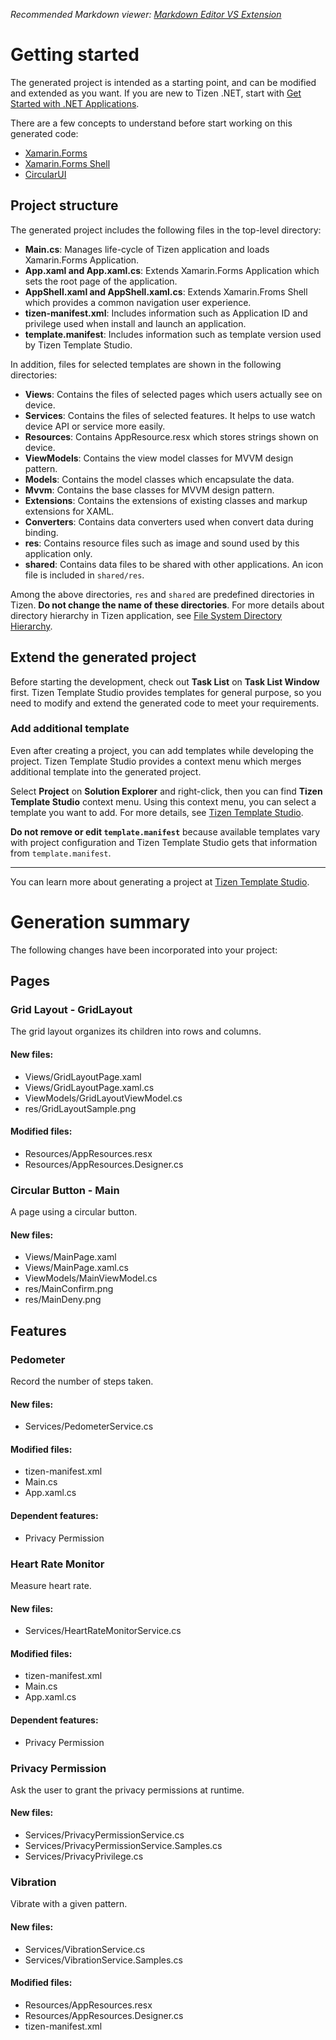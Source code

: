﻿*Recommended Markdown viewer: [Markdown Editor VS Extension](https://marketplace.visualstudio.com/items?itemName=MadsKristensen.MarkdownEditor)*

# Getting started
The generated project is intended as a starting point, and can be modified and extended as you want. If you are new to Tizen .NET, start with [Get Started with .NET Applications](https://docs.tizen.org/application/dotnet/get-started/overview).

There are a few concepts to understand before start working on this generated code:
* [Xamarin.Forms](https://docs.microsoft.com/xamarin/get-started/what-is-xamarin-forms)
* [Xamarin.Forms Shell](https://docs.microsoft.com/xamarin/xamarin-forms/app-fundamentals/shell/)
* [CircularUI](https://github.com/Samsung/Tizen.CircularUI)

## Project structure
The generated project includes the following files in the top-level directory:
* **Main.cs**: Manages life-cycle of Tizen application and loads Xamarin.Forms Application.
* **App.xaml and App.xaml.cs**: Extends Xamarin.Forms Application which sets the root page of the application.
* **AppShell.xaml and AppShell.xaml.cs**: Extends Xamarin.Froms Shell which provides a common navigation user experience.
* **tizen-manifest.xml**: Includes information such as Application ID and privilege used when install and launch an application. 
* **template.manifest**: Includes information such as template version used by Tizen Template Studio.

In addition, files for selected templates are shown in the following directories:
* **Views**: Contains the files of selected pages which users actually see on device.
* **Services**: Contains the files of selected features. It helps to use watch device API or service more easily.
* **Resources**: Contains AppResource.resx which stores strings shown on device.
* **ViewModels**: Contains the view model classes for MVVM design pattern.
* **Models**: Contains the model classes which encapsulate the data.
* **Mvvm**: Contains the base classes for MVVM design pattern.
* **Extensions**: Contains the extensions of existing classes and markup extensions for XAML.
* **Converters**: Contains data converters used when convert data during binding.
* **res**: Contains resource files such as image and sound used by this application only.
* **shared**: Contains data files to be shared with other applications. An icon file is included in `shared/res`.

Among the above directories, `res` and `shared` are predefined directories in Tizen. **Do not change the name of these directories**. For more details about directory hierarchy in Tizen application, see [File System Directory Hierarchy](https://docs.tizen.org/application/native/tutorials/details/io-overview).

## Extend the generated project
Before starting the development, check out **Task List** on **Task List Window** first. Tizen Template Studio provides templates for general purpose, so you need to modify and extend the generated code to meet your requirements.

### Add additional template
Even after creating a project, you can add templates while developing the project. Tizen Template Studio provides a context menu which merges additional template into the generated project.

Select **Project** on **Solution Explorer** and right-click, then you can find **Tizen Template Studio** context menu. Using this context menu, you can select a template you want to add. For more details, see [Tizen Template Studio](https://github.com/Samsung/TizenTemplateStudio).

**Do not remove or edit `template.manifest`** because available templates vary with project configuration and Tizen Template Studio gets that information from `template.manifest`. 

---
You can learn more about generating a project at [Tizen Template Studio](https://github.com/Samsung/TizenTemplateStudio).

# Generation summary
The following changes have been incorporated into your project:

## Pages

### Grid Layout - GridLayout
The grid layout organizes its children into rows and columns.
#### New files:
* Views/GridLayoutPage.xaml
* Views/GridLayoutPage.xaml.cs
* ViewModels/GridLayoutViewModel.cs
* res/GridLayoutSample.png
#### Modified files:
* Resources/AppResources.resx
* Resources/AppResources.Designer.cs

### Circular Button - Main
A page using a circular button.
#### New files:
* Views/MainPage.xaml
* Views/MainPage.xaml.cs
* ViewModels/MainViewModel.cs
* res/MainConfirm.png
* res/MainDeny.png

## Features

### Pedometer
Record the number of steps taken.
#### New files:
* Services/PedometerService.cs
#### Modified files:
* tizen-manifest.xml
* Main.cs
* App.xaml.cs
#### Dependent features:
* Privacy Permission

### Heart Rate Monitor
Measure heart rate.
#### New files:
* Services/HeartRateMonitorService.cs
#### Modified files:
* tizen-manifest.xml
* Main.cs
* App.xaml.cs
#### Dependent features:
* Privacy Permission

### Privacy Permission
Ask the user to grant the privacy permissions at runtime.
#### New files:
* Services/PrivacyPermissionService.cs
* Services/PrivacyPermissionService.Samples.cs
* Services/PrivacyPrivilege.cs

### Vibration
Vibrate with a given pattern.
#### New files:
* Services/VibrationService.cs
* Services/VibrationService.Samples.cs
#### Modified files:
* Resources/AppResources.resx
* Resources/AppResources.Designer.cs
* tizen-manifest.xml
